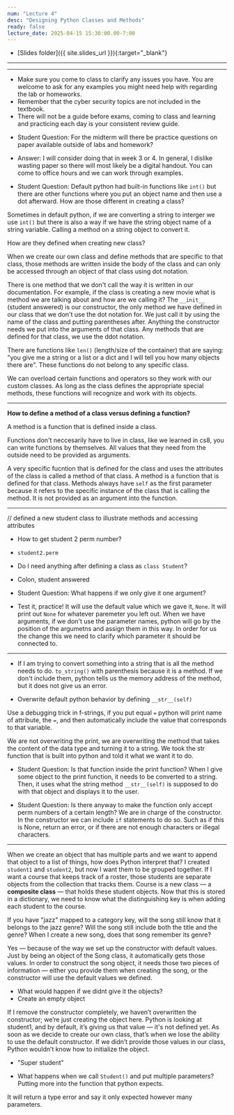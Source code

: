 ```yaml
---
num: "Lecture 4"
desc: "Designing Python Classes and Methods"
ready: false
lecture_date: 2025-04-15 15:30:00.00-7:00
---
```


* [Slides folder]({{ site.slides_url }}){:target="_blank"}

---

---

- Make sure you come to class to clarify any issues you have. You are welcome to ask for any examples you might need help with regarding the lab or homeworks.
- Remember that the cyber security topics are not included in the textbook.
- There will not be a guide before exams, coming to class and learning and practicing each day is your consistent review guide.

* Student Question: For the midterm will there be practice questions on paper available outside of labs and homework?
* Answer: I will consider doing that in week 3 or 4. In general, I dislike wasting paper so there will most likely be a digital handout. You can come to office hours and we can work through examples. 

* Student Question: Default python had built-in functions like `int()` but there are other functions  where you put an object name and then use a dot afterward. How are those different in creating a class?

Sometimes in default python, if we are converting a string to interger we use `int()` but there is also a way if we have the string object name of a string variable. Calling a method on a string object to convert it.


How are they defined when creating new class?

When we create our own class and define methods that are specific to that class, those methods are written inside the body of the class and can only be accessed through an object of that class using dot notation.

There is one method that we don't call the way it is written in our documentation. For example, if the class is creating a new movie what is method we are talking about and how are we calling it? The `__init__` (student answered) is our constructor, the only method we have defined in our class that we don't use the dot notation for. We just call it by using the name of the class and putting parentheses after. Anything the constructor needs we put into the arguments of that class.
Any methods that are defined for that class, we use the ddot notation.

There are functions like `len()` (length/size of the container) that are saying: "you give me a string or a list or a dict and I will tell you how many objects there are". These functions do not belong to any specific class.

We can overload certain functions and operators so they work with our custom classes. As long as the class defines the appropriate special methods, these functions will recognize and work with its objects.

---

**How to define a method of a class versus defining a function?**

A method is a function that is defined inside a class.

Functions don't neccesarily have to live in class, like we learned in cs8, you can write functions by themselves. All values that they need from the outside need to be provided as arguments.

A very specific fucntion that is defined for the class and uses the attributes of the class is called a method of that class. 
A method is a function that is defined for that class.
Methods always have `self` as the first parameter because it refers to the specific instance of the class that is calling the method. It is not provided as an argument into the function.

---

// defined a new student class to illustrate methods and accessing attributes

* How to get student 2 perm number?
* `student2.perm`

* Do I need anything after defining a class as `class Student`?
* Colon, student answered

* Student Question: What happens if we only give it one argument?
* Test it, practice! It will use the default value which we gave it, `None`. It will print out `None` for whatever paremeter you left out. When we have arguments, if we don't use the parameter names, python will go by the position of the argumetns and assign them in this way. In order for us the change this we need to clarify which parameter it should be connected to. 

---

* If I am trying to convert something into a string that is all the method needs to do. `to_string()` with parenthesis because it is a method. If we don't include them, python tells us the memory address of the method, but it does not give us an error.

* Overwrite default python behavior by defining `__str__(self)`

Use a debugging trick in f-strings, if you put equal `=` python will print name of attribute, the `=`, and then automatically include the value that corresponds to that variable. 


We are not overwriting the print, we are overwriting the method that takes the content of the data type and turning it to a string. 
We took the str function that is built into python and told it what we want it to do. 


* Student Question: Is that function inside the print function? 
When I give some object to the print function, it needs to be converted to a string. Then, it uses what the string method `__str__(self)` is supposed to do with that object and displays it to the user.

* Student Question: Is there anyway to make the function only accept perm numbers of a certain length?
We are in charge of the constructor. In the constructor we can include `if` statements to do so. Such as if this is None, return an error, or if there are not enough characters or illegal characters.

---

When we create an object that has multiple parts and we want to append that object to a list of things, how does Python interpret that? 
I created `student1` and `student2`, but now I want them to be grouped together. If I want a course that keeps track of a roster, those students are separate objects from the collection that tracks them. Course is a new class — a **composite class** — that holds these student objects. Now that this is stored in a dictionary, we need to know what the distinguishing key is when adding each student to the course.

If you have "jazz" mapped to a category key, will the song still know that it belongs to the jazz genre? Will the song still include both the title and the genre?
When I create a new song, does that song remember its genre? 

Yes — because of the way we set up the constructor with default values. Just by being an object of the Song class, it automatically gets those values. In order to construct the song object, it needs those two pieces of information — either you provide them when creating the song, or the constructor will use the default values we defined.

- What would happen if we didnt give it the objects?
- Create an empty object

If I remove the constructor completely, we haven’t overwritten the constructor; we’re just creating the object here. Python is looking at student1, and by default, it’s giving us that value — it's not defined yet. As soon as we decide to create our own class, that’s when we lose the ability to use the default constructor. If we didn’t provide those values in our class, Python wouldn’t know how to initialize the object.

* "Super student"

* What happens when we call `Student()` and put multiple parameters? Putting more into the function that python expects.

It will return a type error and say it only expected however many parameters.






